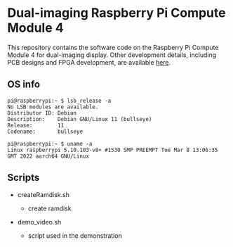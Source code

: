 # Dual-imaging Raspberry Pi Compute Module 4

This repository contains the software code on the Raspberry Pi Compute Module 4 for dual-imaging display. Other development details, including PCB designs and FPGA development, are available [here](https://github.com/kotaniko/dual-imaging).

## OS info

```console
pi@raspberrypi:~ $ lsb_release -a
No LSB modules are available.
Distributor ID: Debian
Description:    Debian GNU/Linux 11 (bullseye)
Release:        11
Codename:       bullseye
```

```console
pi@raspberrypi:~ $ uname -a
Linux raspberrypi 5.10.103-v8+ #1530 SMP PREEMPT Tue Mar 8 13:06:35 GMT 2022 aarch64 GNU/Linux
```

## Scripts

* createRamdisk.sh
    - create ramdisk

* demo_video.sh
    - script used in the demonstration
